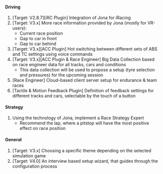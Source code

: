 #### Driving
  1. [Target: V2.8.7][iRC Plugin] Integration of Jona for iRacing
  2. [Target: V3.x] More race information provided by Jona (mostly for VR-users):
     - Current race position
     - Gap to car in front
     - Gap to car behind
  3. [Target: V3.x][ACC Plugin] Hot switching between different sets of ABS and TC settings using voice commands
  4. [Target: V3.x][ACC Plugin & Race Engineer] Big Data Collection based on race engineer data for all tracks, cars and conditions
	 - This data collection will be used to propose a setup (tyre selection and pressures) for the upcoming session
  5. [Race Engineer] Cloud-based client server setup for endurance & team races
  6. [Tactile & Motion Feedback Plugin] Definition of feedback settings for different tracks and cars, selectable by the touch of a button

#### Strategy
  1. Using the technology of Jona, implement a Race Strategy Expert
     - Recommend the lap, where a pitstop will have the most positive effect on race position
  
#### General
  1. [Target: V3.x] Choosing a specific theme depending on the selected simulation game
  2. [Target: V4.0] An interview based setup wizard, that guides through the configuration process